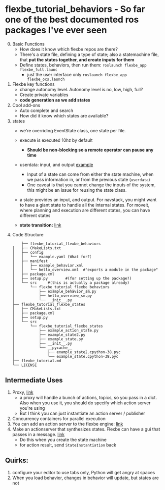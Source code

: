 # flexbe_tutorial_behaviors - So far one of the best documented ros packages I've ever seen
0. Basic Functions
    - How does it know which flexbe repos are there?
    - There's a state file, defining a type of state; also a statemachine file, that **put the states together, and create inputs for them**
    - Define states, behaviors, then run them: ```roslaunch flexbe_app flexbe_full.launc```
        - just the user interface only `roslaunch flexbe_app flexbe_ocs.launch`
1. Flexbe key functions
    - change autonomy level. Autonomy level is no, low, high, full? 
    - Create private variables
    - **code generation as we add states**
2. Cool add-ons 
    - Auto complete and search 
    - How did it know which states are available?
3. states
    - we're overriding EventState class, one state per file.
    - execute is executed 10hz by default
        - **Should be non-blocking so a remote operator can pause any time**
    - userdata: input, and output [example](https://github.com/RicoJia/notes/blob/master/examples/ros_examples/src/flexbe_tutorial_behaviors/flexbe_tutorial_flexbe_states/src/flexbe_tutorial_flexbe_states/example_state.py)
        - Input of a state can come from either the state machine, when we pass information in, or from the previous state (```userdata```) 
        - One caveat is that you cannot change the inputs of the system, this might be an issue for reusing the state class.
    - a state provides an input, and output. For navstack, you might want to have a giant state to handle all the internal states. For moveit, where planning and execution are different states, you can have different states
        
    - **state transition:** [link](http://wiki.ros.org/flexbe/Tutorials/The%20State%20Lifecycle)
4. Code Structure
    ```
        ├── flexbe_tutorial_flexbe_behaviors
    │   ├── CMakeLists.txt
    │   ├── config
    │   │   └── example.yaml (What for?)
    │   ├── manifest
    │   │   ├── example_behavior.xml
    │   │   └── hello_overview.xml  #"exports a module in the package"
    │   ├── package.xml
    │   ├── setup.py        #(for setting up the package?)
    │   └── src     #(this is actually a package already)
    │       └── flexbe_tutorial_flexbe_behaviors
    │           ├── example_behavior_sm.py
    │           ├── hello_overview_sm.py
    │           └── __init__.py
    ├── flexbe_tutorial_flexbe_states
    │   ├── CMakeLists.txt
    │   ├── package.xml
    │   ├── setup.py
    │   └── src
    │       └── flexbe_tutorial_flexbe_states
    │           ├── example_action_state.py
    │           ├── example_state2.py
    │           ├── example_state.py
    │           ├── __init__.py
    │           └── __pycache__
    │               ├── example_state2.cpython-38.pyc
    │               └── example_state.cpython-38.pyc
    ├── flexbe_tutorial.md
    └── LICENSE
    ```
    

## Intermediate Uses
1. Proxy, [link](http://wiki.ros.org/flexbe/Tutorials/Developing%20Basic%20States)
    - a proxy will handle a bunch of actions, topics, so you pass in a dict. Also when you use it, you should do 
    specify which action server you're using
    - But I think you can just instantiate an action server / publisher
2. Concurrency containers for parallel execution 
3. You can add an action server to the flexbe engine: [link](    http://wiki.ros.org/flexbe/Tutorials/Running%20Behaviors%20Without%20Operator)
4. Make an actionserver that synthesizes states. Flexbe can have a gui that passes in a message. [link](http://wiki.ros.org/flexbe/Tutorials/Behavior%20Synthesis%20Interface)
    - Do this when you create the state machine
    - for action result, send `StateInstantiation` back

## Quirks:
1. configure your editor to use tabs only, Python will get angry at spaces 
2. When you load behavior, changes in behavior will update, but states are not
